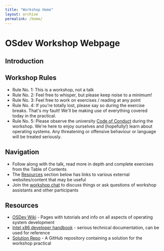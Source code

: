```yaml
---
title: "Workshop Home"
layout: archive
permalink: /home/
---
```


# OSdev Workshop Webpage

## Introduction

## Workshop Rules
 - Rule No. 1: This is a workshop, not a talk
 - Rule No. 2: Feel free to whisper, but please keep noise to a minimum!
 - Rule No. 3: Feel free to work on exercises / reading at any point
 - Rule No. 4: If you're totally lost, please say so during the exercise breaks. That's my fault!
               We'll be making use of everything covered today in the practical.
 - Rule No. 5: Please observe the university [Code of Conduct](http://www.docs.sasg.ed.ac.uk/AcademicServices/Discipline/StudentCodeofConduct.pdf) during the workshop. We're here to enjoy ourselves and (hopefully!) learn about operating systems. Any threatening or offensive behaviour or language will be treated seriously.

## Navigation
 - Follow along with the talk, read more in depth and complete exercises from the Table of Contents
 - The [Resources](#Resources) section below has links to various external websites/content that may be useful
 - Join the [workshop chat](#Chat) to discuss things or ask questions of workshop assistants and other participants

## Resources
 - [OSDev Wiki](https://wiki.osdev.org "OSDev Wiki") - Pages with tutorials and info on all aspects of operating system development
 - [Intel x86 developer handbook](https://software.intel.com/sites/default/files/managed/39/c5/325462-sdm-vol-1-2abcd-3abcd.pdf) - serious technical documentation, can be used for reference
 - [Solution Repo](https://github.com/jsren/dasboot) - A GitHub repository containing a solution for the workshop practical
